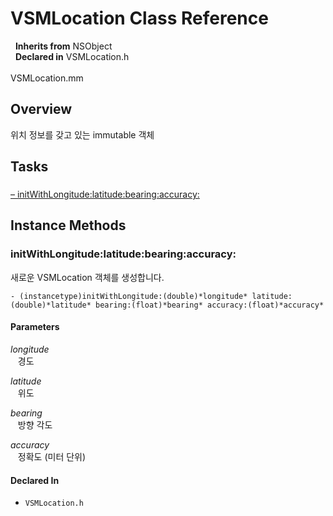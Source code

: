 # VSMLocation Class Reference

&nbsp;&nbsp;**Inherits from** NSObject  
&nbsp;&nbsp;**Declared in** VSMLocation.h<br />  
VSMLocation.mm  

## Overview

위치 정보를 갖고 있는 immutable 객체

## Tasks

### 

[&ndash;&nbsp;initWithLongitude:latitude:bearing:accuracy:](#//api/name/initWithLongitude:latitude:bearing:accuracy:)  

<a title="Instance Methods" name="instance_methods"></a>
## Instance Methods

<a name="//api/name/initWithLongitude:latitude:bearing:accuracy:" title="initWithLongitude:latitude:bearing:accuracy:"></a>
### initWithLongitude:latitude:bearing:accuracy:

새로운 VSMLocation 객체를 생성합니다.

`- (instancetype)initWithLongitude:(double)*longitude* latitude:(double)*latitude* bearing:(float)*bearing* accuracy:(float)*accuracy*`

#### Parameters

*longitude*  
&nbsp;&nbsp;&nbsp;경도  

*latitude*  
&nbsp;&nbsp;&nbsp;위도  

*bearing*  
&nbsp;&nbsp;&nbsp;방향 각도  

*accuracy*  
&nbsp;&nbsp;&nbsp;정확도 (미터 단위)  

#### Declared In
* `VSMLocation.h`

